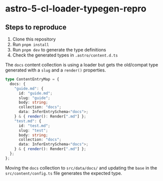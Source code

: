 # astro-5-cl-loader-typegen-repro

## Steps to reproduce

1. Clone this repository
1. Run `pnpm install`
1. Run `pnpm dev` to generate the type definitions
1. Check the generated types in `.astro/content.d.ts`

The `docs` content collection is using a loader but gets the old/compat type generated with a `slug` and a `render()` properties.

```ts
type ContentEntryMap = {
  docs: {
    "guide.md": {
      id: "guide.md";
      slug: "guide";
      body: string;
      collection: "docs";
      data: InferEntrySchema<"docs">;
    } & { render(): Render[".md"] };
    "test.md": {
      id: "test.md";
      slug: "test";
      body: string;
      collection: "docs";
      data: InferEntrySchema<"docs">;
    } & { render(): Render[".md"] };
  };
};
```

Moving the `docs` collection to `src/data/docs/` and updating the `base` in the `src/content/config.ts` file generates the expected type.

